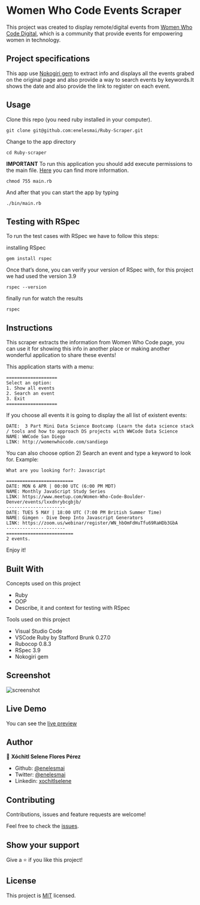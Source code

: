 # Women Who Code Events Scraper

This project was created to display remote/digital events from [Women Who Code Digital](https://www.womenwhocode.com/digital), which is a community that provide events for empowering women in technology.


## Project specifications

This app use [Nokogiri gem](https://github.com/sparklemotion/nokogiri) to extract info and displays all the events grabed on the original page and also provide a way to search events by keywords.It shows the date and also provide the link to register on each event.


## Usage

Clone this repo (you need ruby installed in your computer).

    git clone git@github.com:enelesmai/Ruby-Scraper.git


Change to the app directory

    cd Ruby-scraper

**IMPORTANT**
To run this application you should add execute permissions to the main file. [Here](https://commandercoriander.net/blog/2013/02/16/making-a-ruby-script-executable/) you can find more information. 

    chmod 755 main.rb

And after that you can start the app by typing

    ./bin/main.rb


## Testing with RSpec 

To run the test cases with RSpec we have to follow this steps:

installing RSpec

    gem install rspec

Once that’s done, you can verify your version of RSpec with, for this project we had used the version 3.9 

    rspec --version

finally run for watch the results

    rspec


## Instructions

This scraper extracts the information from Women Who Code page, you can use it for showing this info in another place or making another wonderful application to share these events!

This application starts with a menu:

    ===================
    Select an option:
    1. Show all events
    2. Search an event
    3. Exit
    ===================

If you choose all events it is going to display the all list of existent events:

    DATE:  3 Part Mini Data Science Bootcamp (Learn the data science stack / tools and how to approach DS projects with WWCode Data Science  
    NAME: WWCode San Diego 
    LINK: http://womenwhocode.com/sandiego 

You can also choose option 2) Search an event and type a keyword to look for. Example:

    What are you looking for?: Javascript

    =========================
    DATE: MON 6 APR | 00:00 UTC (6:00 PM MDT) 
    NAME: Monthly JavaScript Study Series 
    LINK: https://www.meetup.com/Women-Who-Code-Boulder-Denver/events/lxxdnrybcgbjb/ 
    ---------------------- 
    DATE: TUES 5 MAY | 18:00 UTC (7:00 PM British Summer Time)  
    NAME: Gimgen - Dive Deep Into Javascript Generators 
    LINK: https://zoom.us/webinar/register/WN_hbOmFdHuTfu69RaHDb3GbA 
    ---------------------- 
    =========================
    2 events.

Enjoy it!


## Built With

Concepts used on this project

- Ruby
- OOP 
- Describe, it and context for testing with RSpec

Tools used on this project

- Visual Studio Code
- VSCode Ruby by Stafford Brunk 0.27.0
- Rubocop 0.8.3
- RSpec 3.9
- Nokogiri gem


## Screenshot

![screenshot](https://user-images.githubusercontent.com/5160907/78702038-93b59080-78cd-11ea-884d-d8fc4f20fc3e.png)


## Live Demo

You can see the [live preview](https://repl.it/@enelesmai/Ruby-Scraper)


## Author

👤 **Xóchitl Selene Flores Pérez**

- Github: [@enelesmai](https://github.com/enelesmai)
- Twitter: [@enelesmai](https://twitter.com/enelesmai)
- Linkedin: [xochitlselene](https://linkedin.com/in/xochitlselene)


## Contributing

Contributions, issues and feature requests are welcome!

Feel free to check the [issues](https://github.com/enelesmai/Ruby-Scraper/issues).


## Show your support

Give a ⭐️ if you like this project!


## License

This project is [MIT](lic.url) licensed.
